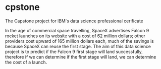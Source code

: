 # cpstone
The Capstone project for IBM's data science professional cerificate

In the age of commercial space travelling, SpaceX advertises Falcon 9 rocket launches on its website with a cost of 62 million dollars; other providers cost upward of 165 million dollars each, much of the savings is because SpaceX can reuse the first stage.
The aim of this data science project is to predict if the Falcon 9 first stage will land successfully, therefore if we can determine if the first stage will land, we can determine the cost of a launch.
